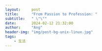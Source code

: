```yaml
---
layout:     post
title:      "From Passion to Profession: "
subtitle:   " \"\""
date:       2024-02-12 21:32:00
author:     "Ang"
header-img: "img/post-bg-unix-linux.jpg"
tags:
    - 生活
---
```


> 







